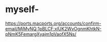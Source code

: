 # myself-
https://ports.macports.org/accounts/confirm-email/MjMyNQ:1pBLCF:xlUK2WvOgnmKhtkN-pNmK5FemargXyajm1pVaofX5Ns/
